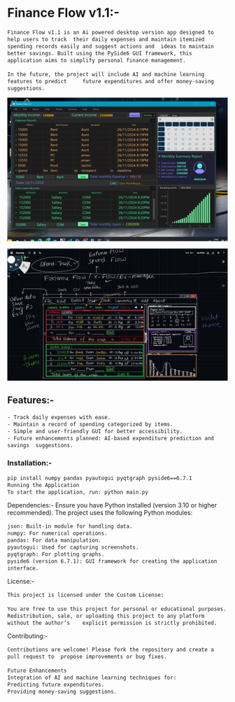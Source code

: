 # Finance Flow v1.1:- 

	Finance Flow v1.1 is an Ai powered desktop version app designed to help users to track 	their daily expenses and maintain itemized spending records easily and suggest actions and 	ideas to maintain better savings. Built using the PySide6 GUI framework, this 	application aims to simplify personal finance management.  

	In the future, the project will include AI and machine learning features to predict 	future expenditures and offer money-saving suggestions.  
![app main](images/window_home.png)


![app main](images/Design.jpeg)

## Features:-
	- Track daily expenses with ease.  
	- Maintain a record of spending categorized by items.  
	- Simple and user-friendly GUI for better accessibility.  
	- Future enhancements planned: AI-based expenditure prediction and savings 	suggestions.  

### Installation:-

	pip install numpy pandas pyautogui pyqtgraph pyside6==6.7.1
	Running the Application
	To start the application, run: python main.py




Dependencies:-
	Ensure you have Python installed (version 3.10 or higher recommended). 
	The project uses the following Python modules:

	json: Built-in module for handling data.
	numpy: For numerical operations.
	pandas: For data manipulation.
	pyautogui: Used for capturing screenshots.
	pyqtgraph: For plotting graphs.
	pyside6 (version 6.7.1): GUI framework for creating the application interface.

License:-

	This project is licensed under the Custom License:

	You are free to use this project for personal or educational purposes.
	Redistribution, sale, or uploading this project to any platform without the author’s 	explicit permission is strictly prohibited.


Contributing:-

	Contributions are welcome! Please fork the repository and create a pull request to 	propose improvements or bug fixes.

	Future Enhancements
	Integration of AI and machine learning techniques for:
	Predicting future expenditures.
	Providing money-saving suggestions.
